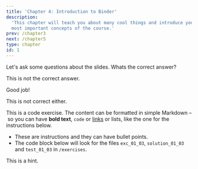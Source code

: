 ```yaml
---
title: 'Chapter 4: Introduction to Binder'
description:
  'This chapter will teach you about many cool things and introduce you to the
  most important concepts of the course.'
prev: /chapter3
next: /chapter5
type: chapter
id: 1
---
```


<exercise id="1" title="Introduction" type="slides">

<slides source="chapter1_01_introduction">
</slides>

</exercise>

<exercise id="2" title="Getting Started">

Let's ask some questions about the slides. Whats the correct answer?

<choice>
<opt text="Elephant">

This is not the correct answer.

</opt>

<opt text="Answer Mouse" correct="true">

Good job!

</opt>

<opt text="Answer Cat">

This is not correct either.

</opt>
</choice>

</exercise>

<exercise id="3" title="First steps">

This is a code exercise. The content can be formatted in simple Markdown – so
you can have **bold text**, `code` or [links](https://spacy.io) or lists, like
the one for the instructions below.

- These are instructions and they can have bullet points.
- The code block below will look for the files `exc_01_03`, `solution_01_03` and
  `test_01_03` in `/exercises`.

<codeblock id="01_03">

This is a hint.

</codeblock>

</exercise>
